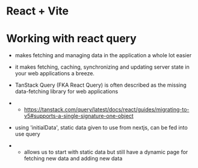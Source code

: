 # React + Vite

# Working with react query

- makes fetching and managing data in the application a whole lot easier

- it makes fetching, caching, synchronizing and updating server state in your web applications a breeze.

- TanStack Query (FKA React Query) is often described as the missing data-fetching library for web applications
- - https://tanstack.com/query/latest/docs/react/guides/migrating-to-v5#supports-a-single-signature-one-object

- using 'initialData', static data given to use from nextjs, can be fed into use query
- - allows us to start with static data but still have a dynamic page for fetching new data and adding new data
